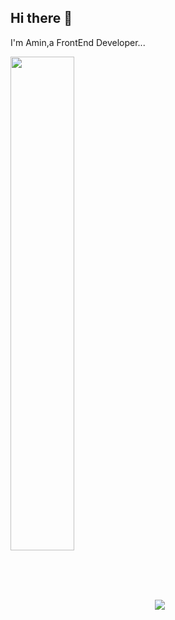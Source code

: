 ## Hi there 👋

I'm Amin,a FrontEnd Developer...

<a padding='10px' href="https://github.com/amin-da">
<img align="center" width='45%' src="https://github-readme-stats.vercel.app/api?username=amin-da&show_icons=true&count_private=true&include_all_commits=true&theme=nightowl"/></a>

<a href="https://github.com/amin-da">
 <img align="center" margin='7px' src="https://github-readme-stats.vercel.app/api/top-langs/?username=anuraghazra&layout=compact&theme=nightowl" />

 </a>

